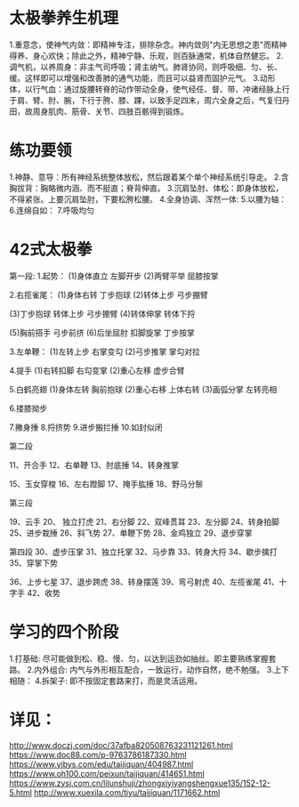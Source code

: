 # 太极拳养生机理
1.重意念，使神气内敛：即精神专注，排除杂念。神内敛则"内无思想之患"而精神得养、身心欢快；除此之外，精神宁静、乐观，则百脉通常，机体自然健忘。
2.调气机，以养周身：非主气司呼吸；肾主纳气。肺肾协同，则呼吸细、匀、长、缓。这样即可以增强和改善肺的通气功能，而且可以益肾而固护元气。
3.动形体，以行气血：通过旋腰转脊的动作带动全身，使气经任、督、带、冲诸经脉上行于肩、臂、肘、腕，下行于胯、膝、踝，以致手足四末，周六全身之后，气复归丹田，故周身肌肉、筋骨、关节、四肢百骸得到锻炼。

# 练功要领
1.神静、意导：所有神经系统整体放松，然后跟着某个单个神经系统引导走。
2.含胸拔背：胸略微内涵、而不挺直；脊背伸直。
3.沉肩坠肘、体松：即身体放松，不得紧张。上要沉肩坠肘，下要松胯松腰。
4.全身协调、浑然一体:
5.以腰为轴：
6.连绵自如：
7.呼吸均匀

# 42式太极拳
第一段:
1.起势：
  (1)身体直立 左脚开步
  (2)两臂平举 屈膝按掌

2.右揽雀尾：
  (1)身体右转 丁步抱球
  (2)转体上步 弓步掤臂

  (3)丁步抱球 转体上步 弓步掤臂
  (4)转体伸掌 转体下捋

  (5)胸前搭手 弓步前挤
  (6)后坐屈肘 扣脚旋掌 丁步按掌

3.左单鞭：
  (1)左转上步 右掌变勾
  (2)弓步推掌 掌勾对拉

4.提手
  (1)右转扣脚 右勾变掌
  (2)重心左移 虚步合臂

5.白鹤亮翅
  (1)身体左转 胸前抱球
  (2)重心右移 上体右转
  (3)画弧分掌 左转亮相
  
6.搂膝拗步
  
7.撇身捶
8.捋挤势
9.进步搬拦捶
10.如封似闭

第二段

11、开合手 
12、右单鞭 
13、肘底捶 
14、转身推掌

15、玉女穿梭
16、左右蹬脚
17、掩手肱捶 
18、野马分鬃

第三段

19、云手 
20、 独立打虎 
21、右分脚
22、双峰贯耳 
23、左分脚
24、转身拍脚
25、进步栽捶 
26、斜飞势 
27、单鞭下势
28、金鸡独立 
29、退步穿掌

第四段
30、虚步压掌 
31、独立托掌 
32、马步靠
33、转身大捋 
34、歇步擒打
35、穿掌下势

36、上步七星 
37、退步跨虎 
38、转身摆莲
39、弯弓射虎 
40、左揽雀尾 
41、十字手 
42、收势

# 学习的四个阶段
1.打基础: 尽可能做到松、稳、慢、匀，以达到运劲如抽丝。即主要熟练掌握套路。
2.内外组合: 内气与外形相互配合，一致运行，动作自然，绝不勉强。
3.上下相随：
4.拆架子: 即不按固定套路来打，而是灵活运用。

# 详见：
http://www.doczj.com/doc/37afba820508763231121261.html
https://www.doc88.com/p-9763786187330.html
https://www.yjbys.com/edu/taijiquan/404987.html
https://www.oh100.com/peixun/taijiquan/414651.html
https://www.zysj.com.cn/lilunshuji/zhongxiyiyangshengxue135/152-12-5.html
http://www.xuexila.com/tiyu/taijiquan/1171662.html